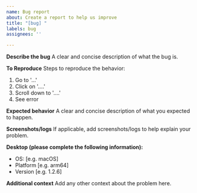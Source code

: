 ```yaml
---
name: Bug report
about: Create a report to help us improve
title: "[bug] "
labels: bug
assignees: ''

---
```


**Describe the bug**
A clear and concise description of what the bug is.

**To Reproduce**
Steps to reproduce the behavior:
1. Go to '...'
2. Click on '....'
3. Scroll down to '....'
4. See error

**Expected behavior**
A clear and concise description of what you expected to happen.

**Screenshots/logs**
If applicable, add screenshots/logs to help explain your problem.

**Desktop (please complete the following information):**
 - OS: [e.g. macOS]
 - Platform [e.g. arm64]
 - Version [e.g. 1.2.6]


**Additional context**
Add any other context about the problem here.
